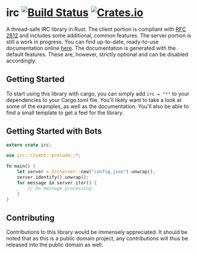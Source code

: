 # irc [![Build Status](https://travis-ci.org/aatxe/irc.svg?branch=master)](https://travis-ci.org/aatxe/irc) [![Crates.io](https://img.shields.io/crates/v/irc.svg)](https://crates.io/crates/irc) #
A thread-safe IRC library in Rust. The client portion is compliant with 
[RFC 2812](http://tools.ietf.org/html/rfc2812) and includes some additional, common features. The 
server portion is still a work in progress. You can find up-to-date, ready-to-use documentation 
online [here](http://aatxe.github.io/irc/irc/). The documentation is generated with the 
default features. These are, however, strictly optional and can be disabled accordingly. 

## Getting Started ##

To start using this library with cargo, you can simply add `irc = "*"` to your dependencies to your
Cargo.toml file. You'll likely want to take a look at some of the examples, as well as the 
documentation. You'll also be able to find a small template to get a feel for the library.

## Getting Started with Bots ##

```rust
extern crate irc;

use irc::client::prelude::*;

fn main() {
    let server = IrcServer::new("config.json").unwrap();
    server.identify().unwrap();
    for message in server.iter() {
        // Do message processing.
    }
}
```

## Contributing ##
Contributions to this library would be immensely appreciated. It should be noted that as this is a
public domain project, any contributions will thus be released into the public domain as well.
